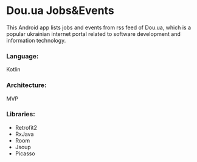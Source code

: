 # Dou.ua Jobs&Events
This Android app lists jobs and events from rss feed of Dou.ua, which is a popular ukrainian internet portal related to software development and information technology.

### Language:
Kotlin

### Architecture: 
MVP

### Libraries:
* Retrofit2
* RxJava
* Room
* Jsoup
* Picasso

